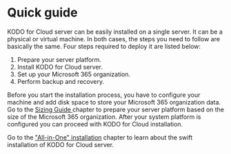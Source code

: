 # Quick guide

KODO for Cloud server can be easily installed on a single server. It can be a physical or virtual machine. In both cases, the steps you need to follow are basically the same. Four steps required to deploy it are listed below:

1. Prepare your server platform.
2. Install KODO for Cloud server.
3. Set up your Microsoft 365 organization.
4. Perform backup and recovery.

Before you start the installation process, you have to configure your machine and add disk space to store your Microsoft 365 organization data. Go to the [Sizing Guide ](https://storware.gitbook.io/kodo-for-cloud-office365/overview/sizing-guide)chapter to prepare your server platform based on the size of the Microsoft 365 organization. After your system platform is configured you can proceed with KODO for Cloud installation.  

Go to the ["All-in-One" installation](https://storware.gitbook.io/kodo-for-cloud-office365/quick-guide/all-in-one-installation) chapter to learn about the swift installation of KODO for Cloud server.

